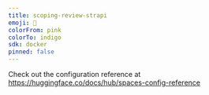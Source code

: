 ```yaml
---
title: scoping-review-strapi
emoji: 🚀
colorFrom: pink
colorTo: indigo
sdk: docker
pinned: false
---
```


Check out the configuration reference at https://huggingface.co/docs/hub/spaces-config-reference